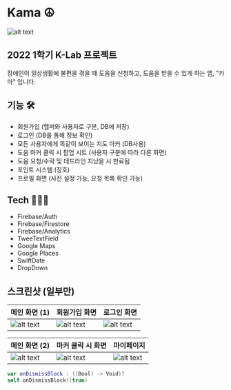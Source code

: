 # Kama ☮️
![alt text](https://user-images.githubusercontent.com/68496759/182043471-60065684-0be4-45f7-93ba-0bf1d770384d.png)

## 2022 1학기 K-Lab 프로젝트

장애인이 일상생활에 불편을 겪을 때 도움을 신청하고, 도움을 받을 수 있게 하는 앱, "카마" 입니다.


## 기능 🛠

- 회원가입 (헬퍼와 사용자로 구분, DB에 저장) 
- 로그인 (DB를 통해 정보 확인)
- 모든 사용자에게 똑같이 보이는 지도 마커 (DB사용)
- 도움 마커 클릭 시 팝업 시트 (사용자 구분에 따라 다른 화면)
- 도움 요청/수락 및 데드라인 지났을 시 만료됨
- 포인트 시스템 (칭호)
- 프로필 화면 (사진 설정 가능, 요청 목록 확인 가능)

## Tech 🧑🏻‍💻

- Firebase/Auth
- Firebase/Firestore
- Firebase/Analytics
- TweeTextField
- Google Maps 
- Google Places
- SwiftDate 
- DropDown

## 스크린샷 (일부만)

| 메인 화면 (1)   | 회원가입 화면       |  로그인 화면    |
| ------------- | ------------- | ------------- |
| ![alt text](https://user-images.githubusercontent.com/68496759/182044289-b2e516d2-a784-4069-9643-31794f5d64b4.png)  | ![alt text](https://user-images.githubusercontent.com/68496759/182044291-70f50b8c-7025-4b39-82c1-e17788dba357.png)  | ![alt text](https://user-images.githubusercontent.com/68496759/182044296-bf0c0d1d-1bee-4cef-89b6-a81147235b75.png)  |

| 메인 화면 (2)  | 마커 클릭 시 화면 | 마이페이지 |
| ------------- | ------------- | ------------- |
| ![alt text](https://user-images.githubusercontent.com/68496759/182044297-bac36cf1-7c05-4070-b651-5f1bf585cc95.png)  | ![alt text](https://user-images.githubusercontent.com/68496759/182044301-2629acba-895f-4f15-9980-168af604f12d.png)  | ![alt text](https://user-images.githubusercontent.com/68496759/182044303-4715b247-4939-4042-a995-292e3790ddaa.png) |

```Swift
var onDismissBlock : ((Bool) -> Void)?
self.onDismissBlock!(true)
```
